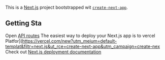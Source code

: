 This is a [Next.js](https://nextjs.org) project bootstrapped wit [`create-next-app`](https://nextjs.org/docs/pages/api-reference/create-next-app).

## Getting Sta
Open
[API routes](https://nextjs.org/docs/pages/building-your-pplication/routng/ap-routes)
The easiest way to deploy your Next.js app is to vercel Platfor](https://vercel.com/new?utm_meium=default-templat&filtr=next.js&ut_rce=create-next-app&utm_campaign=create-nex
Check out [Next.js deployment documentation](https://nextjs.org/docs/pages/building-your-application/deployin) 
